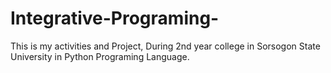 # Integrative-Programing-
This is my activities and Project, During 2nd year college in Sorsogon State University in Python Programing Language.
